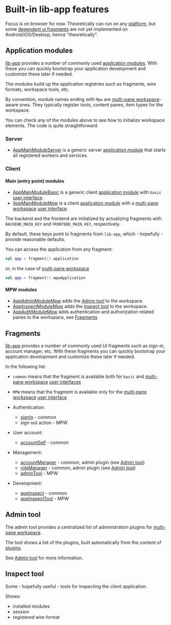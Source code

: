 # Built-in lib-app features

Focus is on browser for now. Theoretically can run on any [platform](def://), but some [dependent ui fragments](def://)
are not yet implemented on Android/iOS/Desktop, hence "theoretically".

## Application modules

[lib-app](def://) provides a number of commonly used [application modules](def://). With
these you can quickly bootstrap your application development and customize these later if needed.

The modules build up the application registries such as fragments, wire formats, workspace tools,
etc.

By convention, module names ending with `Mpw` are [multi-pane workspace](def://)-aware ones. They typically
register tools, content panes, item types for the workspace.

You can check any of the modules above to see how to initialize workspace elements. The code
is quite straightforward.

### Server

- [AppMainModuleServer](class://) is a generic server [application module](def://) that starts all registered workers and services.

### Client

#### Main (entry point) modules

- [AppMainModuleBasic](class://) is a generic client [application module](def://) with `basic` [user interface](def://). 
- [AppMainModuleMpw](class://) is a client [application module](def://) with a [multi-pane workspace](def://) [user interface](def://).

The backend and the frontend are initialized by actualizing fragments with
`BACKEND_MAIN_KEY` and `FRONTEND_MAIN_KEY`, respectively.

By default, these keys point to fragments from `lib-app`, which - hopefully - provide reasonable defaults.

You can access the application from any fragment:

```kotlin
val app = fragment().application
```

or, in the case of [multi-pane workspace](def://)

```kotlin
val app = fragment().mpwApplication
```

#### MPW modules

- [AppAdminModuleMpw](class://) adds the [Admin tool](#admin-tool) to the workspace.
- [AppInspectModuleMpw](class://) adds the [Inspect tool](#inspect-tool) to the workspace.
- [AppAuthModuleMpw](class://) adds authentication and authorization related panes to the workspace, see [Fragments](#fragments)

## Fragments

[lib-app](def://) provides a number of commonly used UI fragments such as sign-in, account manager, etc. With
these fragments you can quickly bootstrap your application development and customize these later if needed.

In the following list:

- `common` means that the fragment is available both for `basic` and [multi-pane workspace](def://) [user interfaces](def://)
- `MPW` means that the fragment is available only for the [multi-pane workspace](def://) [user interface](def://)

- Authentication:
    - [signIn](fragment://) - common
    - sign out action - MPW
- User account:
    - [accountSelf](fragment://) - common
- Management:
    - [accountManager](fragment://) - common, admin plugin (see [Admin tool](#admin-tool))
    - [roleManager](fragment://) - common, admin plugin (see [Admin tool](#admin-tool))
    - [adminTool](fragment://) - MPW
- Development:
    - [appInspect](fragment://) - common
    - [appInspectTool](fragment://) - MPW

## Admin tool

The admin tool provides a centralized list of administration plugins for [multi-pane workspace](def://).

The tool shows a list of the plugins, built automatically from the content of [plugins](property://AppAdminModuleMpw).

See [Admin tool](guide://) for more information.

## Inspect tool

Some - hopefully useful - tools for inspecting the client application.

Shows:

- installed modules
- session
- registered wire format

